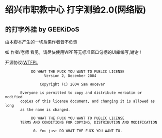 #                       绍兴市职教中心 打字测验2.0(网络版)                       
##                                                   的打字外挂    by GEEKiDoS           
                                    
由本脚本产生的一切后果作者皆不负责

如 作者/老师 看见，请尽快使用WPF等无标准窗口句柄的UI库编写,谢谢！

开源协议:[WTFPL](http://www.wtfpl.net/)
```
            DO WHAT THE FUCK YOU WANT TO PUBLIC LICENSE
                  Version 2, December 2004

                Copyright (C) 2004 Sam Hocevar

       Everyone is permitted to copy and distribute verbatim or modified
       copies of this license document, and changing it is allowed as long
       as the name is changed.

            DO WHAT THE FUCK YOU WANT TO PUBLIC LICENSE
       TERMS AND CONDITIONS FOR COPYING, DISTRIBUTION AND MODIFICATION

             0. You just DO WHAT THE FUCK YOU WANT TO.
```
